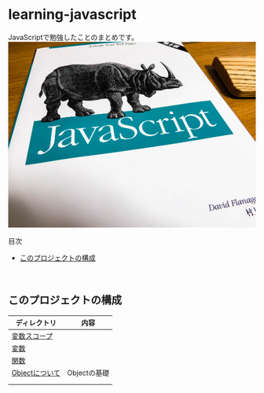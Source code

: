 # learning-javascript
JavaScriptで勉強したことのまとめです。  
![image](./title.jpg)

<!-- START doctoc generated TOC please keep comment here to allow auto update -->
<!-- DON'T EDIT THIS SECTION, INSTEAD RE-RUN doctoc TO UPDATE -->
目次

- [このプロジェクトの構成](#%E3%81%93%E3%81%AE%E3%83%97%E3%83%AD%E3%82%B8%E3%82%A7%E3%82%AF%E3%83%88%E3%81%AE%E6%A7%8B%E6%88%90)

<!-- END doctoc generated TOC please keep comment here to allow auto update -->
<br>

## このプロジェクトの構成

| ディレクトリ                                         | 内容                     |
| ---------------------------------------------- | ---------------------- |
| [変数スコープ](./1-scope)     |                     |
| [変数](./2-variable)     |                     |
| [関数](./3-function)     |                     |
| [Objectについて](./1-object)     | Objectの基礎                    |
|                                                |                   |
|                                                |                  |

<br>
